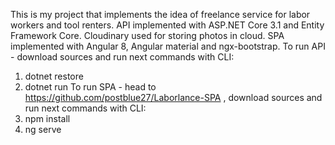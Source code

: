 This is my project that implements the idea of freelance service for labor workers and tool renters.
API implemented with ASP.NET Core 3.1 and Entity Framework Core. Cloudinary used for storing photos in cloud.
SPA implemented with Angular 8, Angular material and ngx-bootstrap.
To run API - download sources and run next commands with CLI:
1. dotnet restore
2. dotnet run
To run SPA - head to https://github.com/postblue27/Laborlance-SPA , download sources and run next commands with CLI:
1. npm install
2. ng serve
